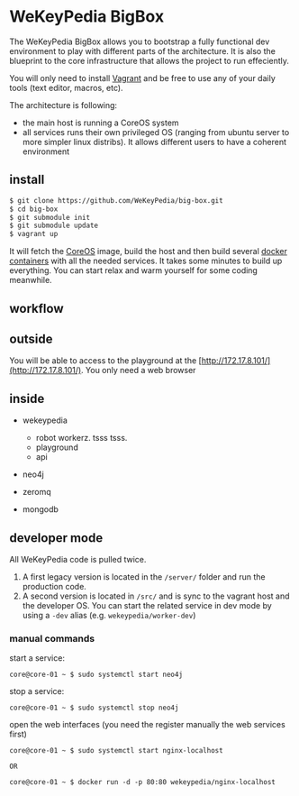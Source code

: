 # WeKeyPedia BigBox

The WeKeyPedia BigBox allows you to bootstrap a fully functional dev environment to play with different parts of the architecture. It is also the blueprint to the core infrastructure that allows the project to run effeciently.

You will only need to install [Vagrant](htt://vagrantup.com) and be free to use any of your daily tools (text editor, macros, etc).

The architecture is following:

- the main host is running a CoreOS system
- all services runs their own privileged OS (ranging from ubuntu server to more simpler linux distribs). It allows different users to have a coherent environment

## install

```sh
$ git clone https://github.com/WeKeyPedia/big-box.git
$ cd big-box
$ git submodule init
$ git submodule update
$ vagrant up
```

It will fetch the [CoreOS](https://coreos.com) image, build the host and then build several [docker containers](http://docker.io) with all the needed services. It takes some minutes to build up everything. You can start relax and warm yourself for some coding meanwhile.

## workflow



## outside

You will be able to access to the playground at the [http://172.17.8.101/](http://172.17.8.101/). You only need a web browser

## inside

- wekeypedia
  - robot workerz. tsss tsss.
  - playground
  - api

- neo4j
- zeromq
- mongodb

## developer mode

All WeKeyPedia code is pulled twice.

1. A first legacy version is located in the  `/server/` folder and run the production code.
2. A second version is located in `/src/` and is sync to the vagrant host and the developer OS. You can start the related service in dev mode by using a `-dev` alias (e.g. `wekeypedia/worker-dev`)


### manual commands

start a service:

```
core@core-01 ~ $ sudo systemctl start neo4j
```

stop a service:

```
core@core-01 ~ $ sudo systemctl stop neo4j
```

open the web interfaces (you need the register manually the web services first)

```
core@core-01 ~ $ sudo systemctl start nginx-localhost

OR

core@core-01 ~ $ docker run -d -p 80:80 wekeypedia/nginx-localhost
```



